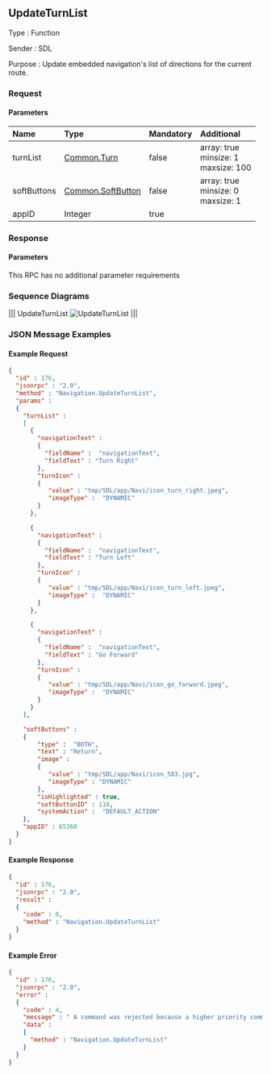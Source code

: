 ## UpdateTurnList

Type
: Function

Sender
: SDL

Purpose
: Update embedded navigation's list of directions for the current route.

### Request

#### Parameters

|Name|Type|Mandatory|Additional|
|:---|:---|:--------|:---------|
|turnList|[Common.Turn](../../common/structs/#turn)|false|array: true<br>minsize: 1<br>maxsize: 100|
|softButtons|[Common.SoftButton](../../common/structs/#softbutton)|false|array: true<br>minsize: 0<br>maxsize: 1|
|appID|Integer|true||

### Response

#### Parameters

This RPC has no additional parameter requirements

### Sequence Diagrams
|||
UpdateTurnList
![UpdateTurnList](./assets/UpdateTurnList.jpg)
|||

### JSON Message Examples

#### Example Request

```json
{
  "id" : 176,
  "jsonrpc" : "2.0",
  "method" : "Navigation.UpdateTurnList",
  "params" :
  {
    "turnList" :
    [
      {
        "navigationText" :  
        {
          "fieldName" :  "navigationText",
          "fieldText" : "Turn Right"
        },
        "turnIcon" :
        {
           "value" : "tmp/SDL/app/Navi/icon_turn_right.jpeg",
           "imageType" :  "DYNAMIC"
        }
      },

      {
        "navigationText" :  
        {
          "fieldName" :  "navigationText",
          "fieldText" : "Turn Left"
        },
        "turnIcon" :
        {
           "value" : "tmp/SDL/app/Navi/icon_turn_left.jpeg",
           "imageType" :  "DYNAMIC"
        }
      },

      {
        "navigationText" :  
        {
          "fieldName" :  "navigationText",
          "fieldText" : "Go Forward"
        },
        "turnIcon" :
        {
           "value" : "tmp/SDL/app/Navi/icon_go_forward.jpeg",
           "imageType" :  "DYNAMIC"
        }
      }
    ],

    "softButtons" :
    {
        "type" :  "BOTH",
        "text" : "Return",
        "image" :
        {
           "value" : "tmp/SDL/app/Navi/icon_583.jpg",
           "imageType" : "DYNAMIC"
        },
        "isHighlighted" : true,
        "softButtonID" : 118,
        "systemAction" :  "DEFAULT_ACTION"
    },
    "appID" : 65368
  }
}
```

#### Example Response

```json
{
  "id" : 176,
  "jsonrpc" : "2.0",
  "result" :
  {
    "code" : 0,
    "method" : "Navigation.UpdateTurnList"
  }
}
```

#### Example Error

```json
{
  "id" : 176,
  "jsonrpc" : "2.0",
  "error" :
  {
    "code" : 4,
    "message" : " A command was rejected because a higher priority command is requested",
    "data" :
    {
      "method" : "Navigation.UpdateTurnList"
    }
  }
}
```
